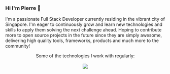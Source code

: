 ### Hi I'm Pierre 👋

I'm a passionate Full Stack Developer currently residing in the vibrant city of Singapore. I'm eager to continuously grow and learn new technologies and skills to apply them solving the next challenge ahead. Hoping to contribute more to open source projects in the future since they are simply awesome, delivering high quality tools, frameworks, products and much more to the community!

<p align="center">
  Some of the technologies I work with regularly:<br/><br/>
  <img src="https://skillicons.dev/icons?i=ts,react,java,python,nodejs" />
</p>

<!--
**oberpierre/oberpierre** is a ✨ _special_ ✨ repository because its `README.md` (this file) appears on your GitHub profile.

Here are some ideas to get you started:

- 🔭 I’m currently working on ...
- 🌱 I’m currently learning ...
- 👯 I’m looking to collaborate on ...
- 🤔 I’m looking for help with ...
- 💬 Ask me about ...
- 📫 How to reach me: ...
- 😄 Pronouns: ...
- ⚡ Fun fact: ...
-->
